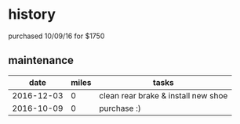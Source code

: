 # history

purchased 10/09/16 for $1750

## maintenance

date        | miles | tasks
------------|-------|---------
2016-12-03  |     0 | clean rear brake & install new shoe
2016-10-09  |     0 | purchase :)

